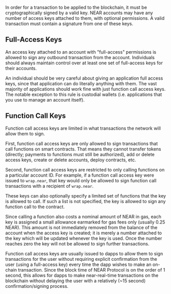 In order for a transaction to be applied to the blockchain, it must be cryptographically signed by a valid key. NEAR accounts may have any number of access keys attached to them, with optional permissions. A valid transaction must contain a signature from one of these keys.

## Full-Access Keys

An access key attached to an account with "full-access" permissions is allowed to sign any outbound transaction from the account. Individuals should always maintain control over at least one set of full-access keys for their accounts.

An individual should be very careful about giving an application full access keys, since that application can do literally anything with them. The vast majority of applications should work fine with just function call access keys. The notable exception to this rule is custodial wallets (i.e. applications that you use to manage an account itself).

## Function Call Keys

Function call access keys are limited in what transactions the network will allow them to sign.

First, function call access keys are only allowed to sign transactions that call functions on smart contracts. That means they cannot transfer tokens (directly; payments to functions must still be authorized), add or delete access keys, create or delete accounts, deploy contracts, etc.

Second, function call access keys are restricted to only calling functions on a particular account ID. For example, if a function call access key were issued to `wrap.near`, that key would only be allowed to sign function call transactions with a recipient of `wrap.near`.

These keys can also optionally specify a limited set of functions that the key is allowed to call. If such a list is not specified, the key is allowed to sign any function call to the contract.

Since calling a function also costs a nominal amount of NEAR in gas, each key is assigned a small allowance earmarked for gas fees only (usually 0.25 NEAR). This amount is not immediately removed from the balance of the account when the access key is created; it is merely a number attached to the key which will be updated whenever the key is used. Once the number reaches zero the key will not be allowed to sign further transactions.

Function call access keys are usually issued to dapps to allow them to sign transactions for the user without requiring explicit confirmation from the user (using a full-access key) every time the dapp wishes to make an on-chain transaction. Since the block time of NEAR Protocol is on the order of 1 second, this allows for dapps to make near-real-time transactions on the blockchain without delaying the user with a relatively (~15 second) confirmation/signing process.
